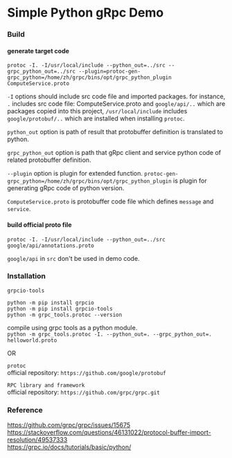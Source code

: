 # Simple Python gRpc Demo      

### Build

#### generate target code
``` bin     
protoc -I. -I/usr/local/include --python_out=../src --grpc_python_out=../src --plugin=protoc-gen-grpc_python=/home/zh/grpc/bins/opt/grpc_python_plugin ComputeService.proto
```

`-I` options should include src code file and imported packages. for instance, `.` includes src code file: ComputeService.proto and `google/api/..` which are packages copied into this project, 
`/usr/local/include` includes `google/protobuf/..` which are installed when installing `protoc`.      

`python_out` option is path of result that protobuffer definition is translated to python.        

`grpc_python_out` option is path that gRpc client and service python code of related protobuffer definition.     

`--plugin` option is plugin for extended function. `protoc-gen-grpc_python=/home/zh/grpc/bins/opt/grpc_python_plugin` is plugin for
generating gRpc code of python version.     

`ComputeService.proto` is protobuffer code file which defines `message` and `service`.    

#### build official proto file    
``` bin    
protoc -I. -I/usr/local/include --python_out=../src  google/api/annotations.proto
```    
`google/api` in `src` don't be used in demo code.

### Installation    
`grpcio-tools`     
```bin
python -m pip install grpcio
python -m pip install grpcio-tools
python -m grpc_tools.protoc --version
```    
compile using grpc tools as a python module.    
`python -m grpc_tools.protoc -I. --python_out=. --grpc_python_out=. helloworld.proto`

OR     

`protoc`     
official repository: `https://github.com/google/protobuf`     

`RPC library and framework`     
official repository: `https://github.com/grpc/grpc.git`     


### Reference      
https://github.com/grpc/grpc/issues/15675      
https://stackoverflow.com/questions/46131022/protocol-buffer-import-resolution/49537333    
https://grpc.io/docs/tutorials/basic/python/    

